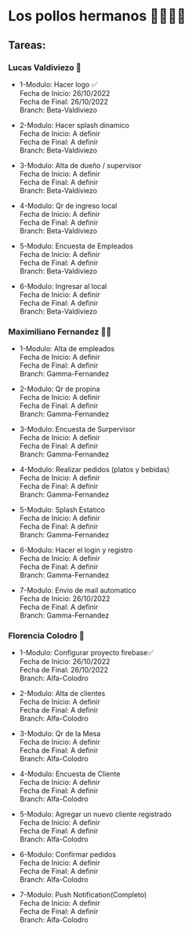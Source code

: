 # Los pollos hermanos 🐔🐔🍗🍗
## Tareas:
### Lucas Valdiviezo 🧑

+ 1-Modulo: Hacer logo ✅    
Fecha de Inicio: 26/10/2022  
Fecha de Final: 26/10/2022  
Branch: Beta-Valdiviezo  

+ 2-Modulo: Hacer splash dinamico  
Fecha de Inicio: A definir  
Fecha de Final: A definir  
Branch: Beta-Valdiviezo 

+ 3-Modulo: Alta de dueño / supervisor  
Fecha de Inicio: A definir  
Fecha de Final: A definir  
Branch: Beta-Valdiviezo

+ 4-Modulo: Qr de ingreso local  
Fecha de Inicio: A definir  
Fecha de Final: A definir  
Branch: Beta-Valdiviezo 

+ 5-Modulo: Encuesta de Empleados  
Fecha de Inicio: A definir  
Fecha de Final: A definir  
Branch: Beta-Valdiviezo 

+ 6-Modulo: Ingresar al local    
Fecha de Inicio: A definir  
Fecha de Final: A definir  
Branch: Beta-Valdiviezo 

### Maximiliano Fernandez 👨‍🦱

+ 1-Modulo: Alta de empleados  
Fecha de Inicio: A definir  
Fecha de Final: A definir  
Branch: Gamma-Fernandez  
 
+ 2-Modulo: Qr de propina  
Fecha de Inicio: A definir  
Fecha de Final: A definir  
Branch: Gamma-Fernandez  

+ 3-Modulo: Encuesta de Surpervisor    
Fecha de Inicio: A definir  
Fecha de Final: A definir  
Branch: Gamma-Fernandez 

+ 4-Modulo: Realizar pedidos (platos y bebidas)  
Fecha de Inicio: A definir  
Fecha de Final: A definir  
Branch: Gamma-Fernandez  

+ 5-Modulo: Splash Estatico   
Fecha de Inicio: A definir  
Fecha de Final: A definir  
Branch: Gamma-Fernandez 

+ 6-Modulo: Hacer el login y registro  
Fecha de Inicio: A definir  
Fecha de Final: A definir  
Branch: Gamma-Fernandez 

+ 7-Modulo: Envio de mail automatico      
Fecha de Inicio: 26/10/2022  
Fecha de Final: A definir  
Branch: Gamma-Fernandez 
 

### Florencia Colodro 👩

+ 1-Modulo: Configurar proyecto firebase✅     
Fecha de Inicio: 26/10/2022  
Fecha de Final: 26/10/2022  
Branch: Alfa-Colodro  


+ 2-Modulo: Alta de clientes  
Fecha de Inicio: A definir  
Fecha de Final: A definir  
Branch: Alfa-Colodro  

+ 3-Modulo: Qr de la Mesa  
Fecha de Inicio: A definir  
Fecha de Final: A definir  
Branch: Alfa-Colodro  

+ 4-Modulo: Encuesta de Cliente  
Fecha de Inicio: A definir  
Fecha de Final: A definir  
Branch: Alfa-Colodro   

+ 5-Modulo: Agregar un nuevo cliente registrado   
Fecha de Inicio: A definir  
Fecha de Final: A definir  
Branch: Alfa-Colodro

+ 6-Modulo: Confirmar pedidos  
Fecha de Inicio: A definir  
Fecha de Final: A definir  
Branch: Alfa-Colodro

+ 7-Modulo: Push Notification(Completo)  
Fecha de Inicio: A definir  
Fecha de Final: A definir  
Branch: Alfa-Colodro  


